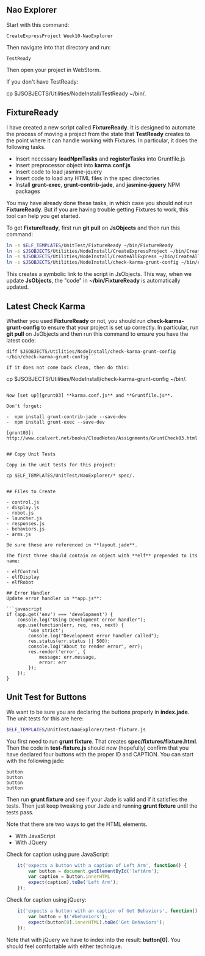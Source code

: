 ## Nao Explorer

Start with this command:

	CreateExpressProject Week10-NaoExplorer

Then navigate into that directory and run:

	TestReady

Then open your project in WebStorm.

If you don't have TestReady:

cp $JSOBJECTS/Utilities/NodeInstall/TestReady ~/bin/.

## FixtureReady

I have created a new script called **FixtureReady**. It is designed to automate the process of moving a project from the state that **TestReady** creates to the point where it can handle working with Fixtures. In particular, it does the following tasks.

- Insert necessary **loadNpmTasks** and **registerTasks** into Gruntfile.js
- Insert preprocessor object into **karma.conf.js**
- Insert code to load jasmine-jquery
- Insert code to load any HTML files in the spec directories
- Install **grunt-exec**, **grunt-contrib-jade**, and **jasmine-jquery** NPM packages

You may have already done these tasks, in which case you should not run **FixtureReady**. But if you are having trouble getting Fixtures to work, this tool can help you get started.

To get **FixtureReady**, first run **git pull** on **JsObjects** and then run this command:

```bash
ln -s $ELF_TEMPLATES/UnitTest/FixtureReady ~/bin/FixtureReady
ln -s $JSOBJECTS/Utilities/NodeInstall/CreateExpressProject ~/bin/CreateExpressProject
ln -s $JSOBJECTS/Utilities/NodeInstall/CreateAllExpress ~/bin/CreateAllExpress
ln -s $JSOBJECTS/Utilities/NodeInstall/check-karma-grunt-config ~/bin/check-karma-grunt-config
```

This creates a symbolic link to the script in JsObjects. This way, when we update **JsObjects**, the "code" in **~/bin/FixtureReady** is automatically updated.


## Latest Check Karma

Whether you used **FixtureReady** or not, you should run **check-karma-grunt-config** to ensure that your project is set up correctly. In particular, run **git pull** on JsObjects and then run this command to ensure you have the latest code:

```
diff $JSOBJECTS/Utilities/NodeInstall/check-karma-grunt-config ~/bin/check-karma-grunt-config```

If it does not come back clean, then do this:

```
cp $JSOBJECTS/Utilities/NodeInstall/check-karma-grunt-config ~/bin/.
```

Now [set up][grunt03] **karma.conf.js** and **Gruntfile.js**.

Don't forget:

-  npm install grunt-contrib-jade --save-dev
-  npm install grunt-exec --save-dev

[grunt03]: http://www.ccalvert.net/books/CloudNotes/Assignments/GruntCheck03.html


## Copy Unit Tests

Copy in the unit tests for this project:

cp $ELF_TEMPLATES/UnitTest/NaoExplorer/* spec/.


## Files to Create

- control.js
- display.js
- robot.js
- launcher.js
- responses.js
- behaviors.js
- arms.js

Be sure these are referenced in **layout.jade**.

The first three should contain an object with **elf** prepended to its name:

- elfControl
- elfDisplay
- elfRobot

## Error Handler
Update error handler in **app.js**:

```javascript
if (app.get('env') === 'development') {
    console.log("Using Development error handler");
    app.use(function(err, req, res, next) {
        'use strict';
        console.log("Development error handler called");
        res.status(err.status || 500);
        console.log("About to render error", err);
        res.render('error', {
            message: err.message,
            error: err
        });
    });
}
```

## Unit Test for Buttons

We want to be sure you are declaring the buttons properly in **index.jade**. The unit tests for this are here:

```bash
$ELF_TEMPLATES/UnitTest/NaoExplorer/test-fixture.js  
```

You first need to run **grunt fixture**. That creates **spec/fixtures/fixture.html**. Then the code in **test-fixture.js** should now (hopefully) confirm that you have declared four buttons with the proper ID and CAPTION. You can start with the following jade:

```jade
button
button
button
button
```

Then run **grunt fixture** and see if your Jade is valid and if it satisfies the tests. Then just keep tweaking your Jade and running **grunt fixture** until the tests pass.

Note that there are two ways to get the HTML elements.

- With JavaScript
- With JQuery

Check for caption using pure JavaScript:

```javascript
    it('expects a button with a caption of Left Arm', function() {
        var button = document.getElementById('leftArm');
        var caption = button.innerHTML
        expect(caption).toBe('Left Arm');
    });
```

Check for caption using jQuery: 

```javascript
    it('expects a button with an caption of Get Behaviors', function() {
        var button = $('#behaviors');
        expect(button[0].innerHTML).toBe('Get Behaviors');
    });

```

Note that with jQuery we have to index into the result: **button[0]**. You should feel comfortable with either technique.
